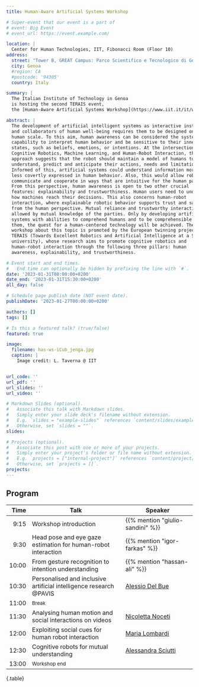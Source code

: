 ```yaml
---
title: Human-Aware Artificial Systems Workshop

# Super-event that our event is a part of
# event: Big Event
# event_url: https://event.example.com/

location: |
  Center for Human Technologies, IIT, Fibonacci Room (Floor 10)
address:
  street: "Tower B, GREAT Campus: Parco Scientifico e Tecnologico di Genova"
  city: Genoa
  #region: CA
  #postcode: '94305'
  country: Italy

summary: |
  The Italian Institute of Technology in Genoa
  is hosting the second TERAIS event,
  the [Human-Aware Artificial Systems Workshop](https://www.iit.it/it/web/cognitive-architecture-for-collaborative-technologies/has-workshop).

abstract: |
  The development of artificial intelligent systems as interactive instruments
  and collaborators of human well-being requires them to be designed on a
  human scale. To this aim, human awareness can be considered the system’s
  capability to interpret human behavior and be sensitive to their inner
  states, such as beliefs, emotions, or intentions. At the intersection of
  Cognitive Robotics, Machine Learning, and Human-Robot Interaction, this
  approach suggests that the robot should maintain a model of humans to
  understand, predict and anticipate their actions, needs and limitations.
  Informed of this, artificial systems could understand information more or
  less covertly expressed in human behavior. Also, this would allow robots to
  communicate and cooperate in ways that are intuitive for the human partner.
  From this perspective, human awareness is open to two other crucial
  features: explainability and trustworthiness. Human users need to understand
  how machines reach their decisions. This also concerns human-robot
  interaction, where explainable robotic behavior supports trust and safety
  from the human perspective. Mutual reliance and trustworthy interactions are
  allowed by mutual knowledge of the parties. Only by developing artificial
  systems with abilities to comprehend humans and to be comprehensible by
  them, the quest for a human-centered technology will be achieved. The
  workshop about this topic is promoted by the European twinning project
  TERAIS (Towards Excellent Robotics and Artificial Intelligence at a Slovak
  university), whose research aims to promote cognitive robotics and
  human-robot interaction through the following three pillars: human
  awareness, explainability, and trustworthiness.

# Event start and end times.
#   End time can optionally be hidden by prefixing the line with `#`.
date: '2023-01-31T08:00:00+0200'
date_end: '2023-01-31T15:30:00+0200'
all_day: false

# Schedule page publish date (NOT event date).
publishDate: '2023-01-27T00:00:00+0200'

authors: []
tags: []

# Is this a featured talk? (true/false)
featured: true

image:
  filename: has-ws-iCub_jenga.jpg
  caption: |
    Image credit: L. Taverna @ IIT


url_code: ''
url_pdf: ''
url_slides: ''
url_video: ''

# Markdown Slides (optional).
#   Associate this talk with Markdown slides.
#   Simply enter your slide deck's filename without extension.
#   E.g. `slides = "example-slides"` references `content/slides/example-slides.md`.
#   Otherwise, set `slides = ""`.
slides:

# Projects (optional).
#   Associate this post with one or more of your projects.
#   Simply enter your project's folder or file name without extension.
#   E.g. `projects = ["internal-project"]` references `content/project/deep-learning/index.md`.
#   Otherwise, set `projects = []`.
projects:
---
```


## Program

| Time | Talk | Speaker |
|-----:|------|---------|
|  9:15 | Workshop introduction | {{% mention "giulio-sandini" %}} |
|  9:30 | Head pose and eye gaze estimation for human-robot interaction | {{% mention "igor-farkas" %}} |
| 10:00 | From gesture recognition to intention understanding | {{% mention "hassan-ali" %}} |
| 10:30 | Personalised and inclusive artificial intelligence research @PAVIS | [Alessio Del Bue](https://www.iit.it/people-details/-/people/alessio-delbue) |
| 11:00 | <small class="text-uppercase">Break</small> | |
| 11:30 | Analysing human motion and social interactions on videos | [Nicoletta Noceti](https://rubrica.unige.it/personale/UkNGWV9h) |
| 12:00 | Exploiting social cues for human robot interaction | [Maria Lombardi](https://www.iit.it/it/people-details/-/people/maria-lombardi1) |
| 12:30 | Cognitive robots for mutual understanding | [Alessandra Sciutti](https://www.iit.it/it/web/guest/people-details/-/people/alessandra-sciutti) |
| 13:00 | <small class="text-uppercase">Workshop end</small> | |
{.table}
